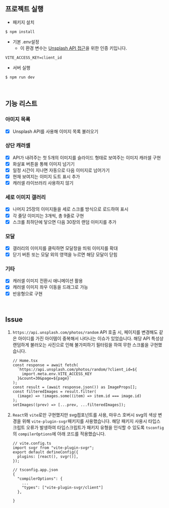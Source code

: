 ## 프로젝트 실행

- 패키지 설치

```
$ npm install
```

- 기본 .env설정
  - 이 환경 변수는 [Unsplash API 접근](https://unsplash.com/documentation#authorization)을 위한 인증 키입니다.

```
VITE_ACCESS_KEY=client_id
```

- 서버 실행

```
$ npm run dev
```

<br/>

## 기능 리스트

### 아미지 목록

- [x] Unsplash API를 사용해 이미지 목록 불러오기

### 상단 캐러셀

- [x] API가 내려주는 첫 5개의 이미지를 슬라이드 형태로 보여주는 이미지 캐러셀 구현
- [x] 화살표 버튼을 통해 이미지 넘기기
- [x] 일정 시간이 지나면 자동으로 다음 이미지로 넘어가기
- [x] 현재 보여지는 이미지 도트 표시 추가
- [x] 캐러셀 라이브러리 사용하지 않기

### 세로 이미지 갤러리

- [x] 나머지 25장의 이미지들을 세로 스크롤 방식으로 로드하여 표시
- [x] 각 줄당 이미지는 3개씩, 총 9줄로 구현
- [x] 스크롤 최하단에 닿으면 다음 30장의 랜덤 이미지를 추가

### 모달

- [x] 갤러리의 이미지를 클릭하면 모달창을 띄워 이미지를 확대
- [x] 닫기 버튼 또는 모달 외의 영역을 누르면 해당 모달이 닫힘

### 기타

- [x] 캐러셀 이미지 전환시 애니메이션 활용
- [x] 캐러셀 이미지 좌우 이동을 드래그로 가능
- [x] 반응형으로 구현

<br/>

## Issue

1. `https://api.unsplash.com/photos/random` API 호출 시, 페이지를 변경해도 같은 아이디를 가진 아이템이 중복해서 나타나는 이슈가 있었습니다. 해당 API 특성상 랜덤하게 불러오는 사진으로 인해 불가피하기 필터링을 하여 무한 스크롤을 구현했습니다.

   ```tsx
   // Home.tsx
   const response = await fetch(
     `https://api.unsplash.com/photos/random/?client_id=${
       import.meta.env.VITE_ACCESS_KEY
     }&count=30&page=${page}`
   );
   const result = (await response.json()) as ImageProps[];
   const filteredImages = result.filter(
     (image) => !images.some((item) => item.id === image.id)
   );
   setImages((prev) => [...prev, ...filteredImages]);
   ```

2. `React`와 `vite`로만 구현했지만 svg컴포넌트를 사용, 마우스 호버시 svg의 색상 변경을 위해 `vite-plugin-svgr`패키지를 사용했습니다. 해당 패키지 사용시 타입스크립트 오류가 발생하여 타입스크립트가 패키지 유형을 인식할 수 있도록 `tsconfig`의 `compilerOptions`에 아래 코드를 적용했습니다.

   ```tsx
   // vite.config.ts
   import svgr from "vite-plugin-svgr";
   export default defineConfig({
     plugins: [react(), svgr()],
   });
   ```

   ```tsx
   // tsconfig.app.json
   {
     "compilerOptions": {
       ...
       "types": ["vite-plugin-svgr/client"]
     },

   }
   ```
